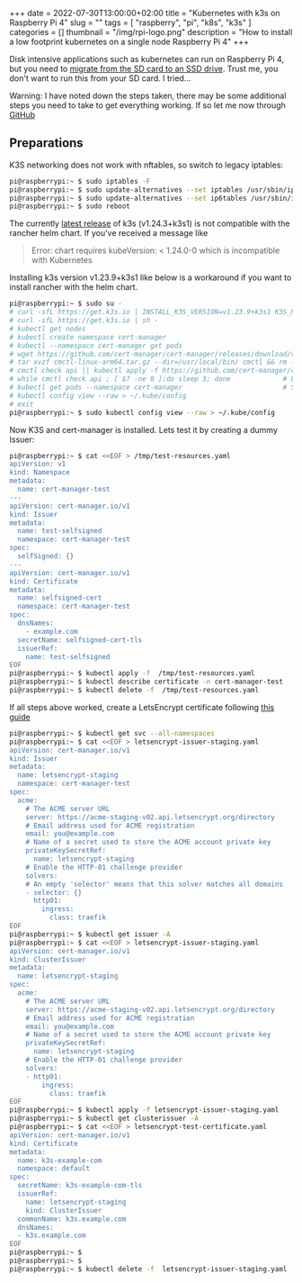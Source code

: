 +++ 
date = 2022-07-30T13:00:00+02:00
title = "Kubernetes with k3s on Raspberry Pi 4"
slug = "" 
tags = [ "raspberry", "pi", "k8s", "k3s" ]
categories = []
thumbnail = "/img/rpi-logo.png"
description = "How to install a low footprint kubernetes on a single node Raspberry Pi 4"
+++


Disk intensive applications such as kubernetes can run on Raspberry Pi 4, but you need to [migrate from the SD card to an SSD drive](https://linux-konsult.com/posts/rpi/rpi4-ssd/).
Trust me, you don't want to run this from your SD card. I tried...

Warning: I have noted down the steps taken, there may be some additional steps you need to take to get everything working. If so let me now through [GitHub](https://github.com/silverfisk/silverfisk.github.io/blob/main/content/posts/k8s/rpi4-k3s.md)

## Preparations


K3S networking does not work with nftables, so switch to legacy iptables:
```sh
pi@raspberrypi:~ $ sudo iptables -F
pi@raspberrypi:~ $ sudo update-alternatives --set iptables /usr/sbin/iptables-legacy
pi@raspberrypi:~ $ sudo update-alternatives --set ip6tables /usr/sbin/ip6tables-legacy
pi@raspberrypi:~ $ sudo reboot
```

The currently [latest release](https://github.com/k3s-io/k3s/releases) of k3s (v1.24.3+k3s1) is not compatible with the rancher helm chart.
If you've received a message like 
> Error: chart requires kubeVersion: < 1.24.0-0 which is incompatible with Kubernetes

Installing k3s version v1.23.9+k3s1 like below is a workaround if you want to install rancher with the helm chart.

```sh
pi@raspberrypi:~ $ sudo su -
# curl -sfL https://get.k3s.io | INSTALL_K3S_VERSION=v1.23.9+k3s1 K3S_NODE_NAME=k8s.example.com sh -
# curl -sfL https://get.k3s.io | sh -
# kubectl get nodes
# kubectl create namespace cert-manager
# kubectl --namespace cert-manager get pods
# wget https://github.com/cert-manager/cert-manager/releases/download/v1.9.1/cmctl-linux-arm64.tar.gz
# tar xvzf cmctl-linux-arm64.tar.gz --dir=/usr/local/bin/ cmctl && rm -f cmctl-linux-arm64.tar.gz
# cmctl check api || kubectl apply -f https://github.com/cert-manager/cert-manager/releases/download/v1.9.1/cert-manager.yaml
# while cmctl check api ; [ $? -ne 0 ];do sleep 3; done             # Loop until the cert-manager API is ready
# kubectl get pods --namespace cert-manager                         # Should show 3 pods in running state
# kubectl config view --raw > ~/.kube/config
# exit
pi@raspberrypi:~ $ sudo kubectl config view --raw > ~/.kube/config
```

Now K3S and cert-manager is installed. Lets test it by creating a dummy Issuer:

```sh
pi@raspberrypi:~ $ cat <<EOF > /tmp/test-resources.yaml
apiVersion: v1
kind: Namespace
metadata:
  name: cert-manager-test
---
apiVersion: cert-manager.io/v1
kind: Issuer
metadata:
  name: test-selfsigned
  namespace: cert-manager-test
spec:
  selfSigned: {}
---
apiVersion: cert-manager.io/v1
kind: Certificate
metadata:
  name: selfsigned-cert
  namespace: cert-manager-test
spec:
  dnsNames:
    - example.com
  secretName: selfsigned-cert-tls
  issuerRef:
    name: test-selfsigned
EOF
pi@raspberrypi:~ $ kubectl apply -f  /tmp/test-resources.yaml
pi@raspberrypi:~ $ kubectl describe certificate -n cert-manager-test
pi@raspberrypi:~ $ kubectl delete -f  /tmp/test-resources.yaml
```

If all steps above worked, create a LetsEncrypt certificate following [this guide](https://cert-manager.io/docs/tutorials/acme/dns-validation/#issuing-an-acme-certificate-using-dns-validation)


```sh
pi@raspberrypi:~ $ kubectl get svc --all-namespaces
pi@raspberrypi:~ $ cat <<EOF > letsencrypt-issuer-staging.yaml 
apiVersion: cert-manager.io/v1
kind: Issuer
metadata:
  name: letsencrypt-staging
  namespace: cert-manager-test
spec:
  acme:
    # The ACME server URL
    server: https://acme-staging-v02.api.letsencrypt.org/directory
    # Email address used for ACME registration
    email: you@example.com
    # Name of a secret used to store the ACME account private key
    privateKeySecretRef:
      name: letsencrypt-staging
    # Enable the HTTP-01 challenge provider
    solvers:
    # An empty 'selector' means that this solver matches all domains
    - selector: {}
      http01:
        ingress:
          class: traefik
EOF
pi@raspberrypi:~ $ kubectl get issuer -A
pi@raspberrypi:~ $ cat <<EOF > letsencrypt-issuer-staging.yaml
apiVersion: cert-manager.io/v1
kind: ClusterIssuer
metadata:
  name: letsencrypt-staging
spec:
  acme:
    # The ACME server URL
    server: https://acme-staging-v02.api.letsencrypt.org/directory
    # Email address used for ACME registration
    email: you@example.com
    # Name of a secret used to store the ACME account private key
    privateKeySecretRef:
      name: letsencrypt-staging
    # Enable the HTTP-01 challenge provider
    solvers:
    - http01:
        ingress:
          class: traefik
EOF
pi@raspberrypi:~ $ kubectl apply -f letsencrypt-issuer-staging.yaml
pi@raspberrypi:~ $ kubectl get clusterissuer -A
pi@raspberrypi:~ $ cat <<EOF > letsencrypt-test-certificate.yaml
apiVersion: cert-manager.io/v1
kind: Certificate
metadata:
  name: k3s-example-com
  namespace: default
spec:
  secretName: k3s-example-com-tls
  issuerRef:
    name: letsencrypt-staging
    kind: ClusterIssuer
  commonName: k3s.example.com
  dnsNames:
  - k3s.example.com
EOF
pi@raspberrypi:~ $ 
pi@raspberrypi:~ $ 
pi@raspberrypi:~ $ kubectl delete -f  letsencrypt-issuer-staging.yaml
```

